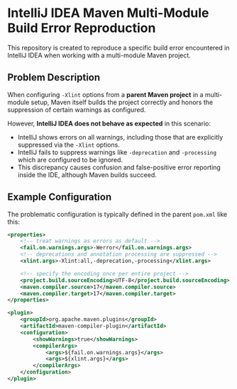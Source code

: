 # IntelliJ IDEA Maven Multi-Module Build Error Reproduction

This repository is created to reproduce a specific build error encountered in IntelliJ IDEA when working with a multi-module Maven project.

## Problem Description

When configuring `-Xlint` options from a **parent Maven project** in a multi-module setup, Maven itself builds the project correctly and honors the suppression of certain warnings as configured.

However, **IntelliJ IDEA does not behave as expected** in this scenario:

- IntelliJ shows errors on all warnings, including those that are explicitly suppressed via the `-Xlint` options.
- IntelliJ fails to suppress warnings like `-deprecation` and `-processing` which are configured to be ignored.
- This discrepancy causes confusion and false-positive error reporting inside the IDE, although Maven builds succeed.

## Example Configuration

The problematic configuration is typically defined in the parent `pom.xml` like this:

```xml
<properties>
    <!-- treat warnings as errors as default -->
    <fail.on.warnings.args>-Werror</fail.on.warnings.args>
    <!-- deprecations and annotation processing are suppressed -->
    <xlint.args>-Xlint:all,-deprecation,-processing</xlint.args>

    <!-- specify the encoding once per entire project -->
    <project.build.sourceEncoding>UTF-8</project.build.sourceEncoding>
    <maven.compiler.source>17</maven.compiler.source>
    <maven.compiler.target>17</maven.compiler.target>
</properties>

<plugin>
    <groupId>org.apache.maven.plugins</groupId>
    <artifactId>maven-compiler-plugin</artifactId>
    <configuration>
        <showWarnings>true</showWarnings>
        <compilerArgs>
            <args>${fail.on.warnings.args}</args>
            <args>${xlint.args}</args>
        </compilerArgs>
    </configuration>
</plugin>

